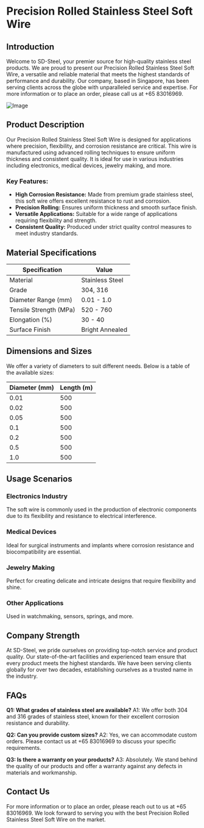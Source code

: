 # Precision Rolled Stainless Steel Soft Wire

## Introduction

Welcome to SD-Steel, your premier source for high-quality stainless steel products. We are proud to present our Precision Rolled Stainless Steel Soft Wire, a versatile and reliable material that meets the highest standards of performance and durability. Our company, based in Singapore, has been serving clients across the globe with unparalleled service and expertise. For more information or to place an order, please call us at +65 83016969.

![Image](https://github.com/user-attachments/assets/2567258e-e124-4816-932d-1809bd27ef0b)

## Product Description

Our Precision Rolled Stainless Steel Soft Wire is designed for applications where precision, flexibility, and corrosion resistance are critical. This wire is manufactured using advanced rolling techniques to ensure uniform thickness and consistent quality. It is ideal for use in various industries including electronics, medical devices, jewelry making, and more.

### Key Features:
- **High Corrosion Resistance:** Made from premium grade stainless steel, this soft wire offers excellent resistance to rust and corrosion.
- **Precision Rolling:** Ensures uniform thickness and smooth surface finish.
- **Versatile Applications:** Suitable for a wide range of applications requiring flexibility and strength.
- **Consistent Quality:** Produced under strict quality control measures to meet industry standards.

## Material Specifications

| Specification         | Value                  |
|-----------------------|------------------------|
| Material              | Stainless Steel        |
| Grade                 | 304, 316               |
| Diameter Range (mm)   | 0.01 - 1.0             |
| Tensile Strength (MPa)| 520 - 760              |
| Elongation (%)        | 30 - 40                |
| Surface Finish        | Bright Annealed        |

## Dimensions and Sizes

We offer a variety of diameters to suit different needs. Below is a table of the available sizes:

| Diameter (mm) | Length (m) |
|---------------|------------|
| 0.01          | 500        |
| 0.02          | 500        |
| 0.05          | 500        |
| 0.1           | 500        |
| 0.2           | 500        |
| 0.5           | 500        |
| 1.0           | 500        |

## Usage Scenarios

### Electronics Industry
The soft wire is commonly used in the production of electronic components due to its flexibility and resistance to electrical interference.

### Medical Devices
Ideal for surgical instruments and implants where corrosion resistance and biocompatibility are essential.

### Jewelry Making
Perfect for creating delicate and intricate designs that require flexibility and shine.

### Other Applications
Used in watchmaking, sensors, springs, and more.

## Company Strength

At SD-Steel, we pride ourselves on providing top-notch service and product quality. Our state-of-the-art facilities and experienced team ensure that every product meets the highest standards. We have been serving clients globally for over two decades, establishing ourselves as a trusted name in the industry.

## FAQs

**Q1: What grades of stainless steel are available?**
A1: We offer both 304 and 316 grades of stainless steel, known for their excellent corrosion resistance and durability.

**Q2: Can you provide custom sizes?**
A2: Yes, we can accommodate custom orders. Please contact us at +65 83016969 to discuss your specific requirements.

**Q3: Is there a warranty on your products?**
A3: Absolutely. We stand behind the quality of our products and offer a warranty against any defects in materials and workmanship.

## Contact Us

For more information or to place an order, please reach out to us at +65 83016969. We look forward to serving you with the best Precision Rolled Stainless Steel Soft Wire on the market.